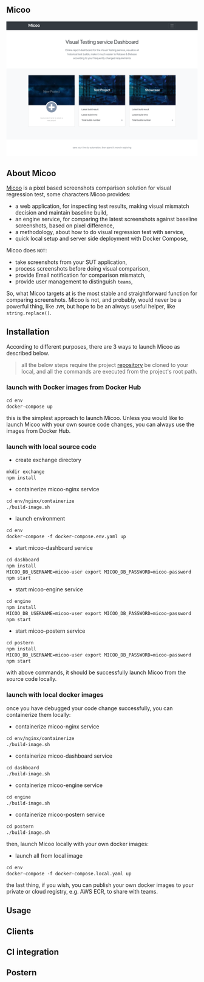 Micoo
--
![dashboard.png](./images/dashboard.png)

## About Micoo
[Micoo](https://github.com/Mikuu/Micoo) is a pixel based screenshots comparison solution for visual regression test, some characters Micoo provides:

* a web application, for inspecting test results, making visual mismatch decision and maintain baseline build,
* an engine service, for comparing the latest screenshots against baseline screenshots, based on pixel difference,
* a methodology, about how to do visual regression test with service,
* quick local setup and server side deployment with Docker Compose,

Micoo does `NOT`:
* take screenshots from your SUT application,
* process screenshots before doing visual comparison,
* provide Email notification for comparison mismatch,
* provide user management to distinguish `teams`,

So, what Micoo targets at is the most stable and straightforward function for comparing screenshots. Micoo is not, and probably, would never be a powerful thing, like `JVM`, but hope to be an always useful helper, like `string.replace()`.

## Installation

According to different purposes, there are 3 ways to launch Micoo as described below.

> all the below steps require the project [repository](https://github.com/Mikuu/Micoo) be cloned to your local, and all the commands are executed from the project's root path.

### launch with Docker images from Docker Hub

```commandline
cd env
docker-compose up
```

this is the simplest approach to launch Micoo. Unless you would like to launch Micoo with your own source code changes, you can always use the images from Docker Hub.

### launch with local source code

- create exchange directory

```commandline
mkdir exchange
npm install
```

- containerize micoo-nginx service

```commandline
cd env/nginx/containerize
./build-image.sh
```

- launch environment

```commandline
cd env
docker-compose -f docker-compose.env.yaml up
```

- start micoo-dashboard service

```commandline
cd dashboard
npm install
MICOO_DB_USERNAME=micoo-user export MICOO_DB_PASSWORD=micoo-password npm start
```

- start micoo-engine service

```commandline
cd engine
npm install
MICOO_DB_USERNAME=micoo-user export MICOO_DB_PASSWORD=micoo-password npm start
```

- start micoo-postern service

```commandline
cd postern
npm install
MICOO_DB_USERNAME=micoo-user export MICOO_DB_PASSWORD=micoo-password npm start
```

with above commands, it should be successfully launch Micoo from the source code locally.

### launch with local docker images

once you have debugged your code change successfully, you can containerize them locally:

- containerize micoo-nginx service

```commandline
cd env/nginx/containerize
./build-image.sh
```

- containerize micoo-dashboard service

```commandline
cd dashboard
./build-image.sh
```

- containerize micoo-engine service

```commandline
cd engine
./build-image.sh
```

- containerize micoo-postern service

```commandline
cd postern
./build-image.sh
```

then, launch Micoo locally with your own docker images:

- launch all from local image

```commandline
cd env
docker-compose -f docker-compose.local.yaml up
```

the last thing, if you wish, you can publish your own docker images to your private or cloud registry, e.g. AWS ECR, to share with teams.

## Usage

## Clients

## CI integration

## Postern
